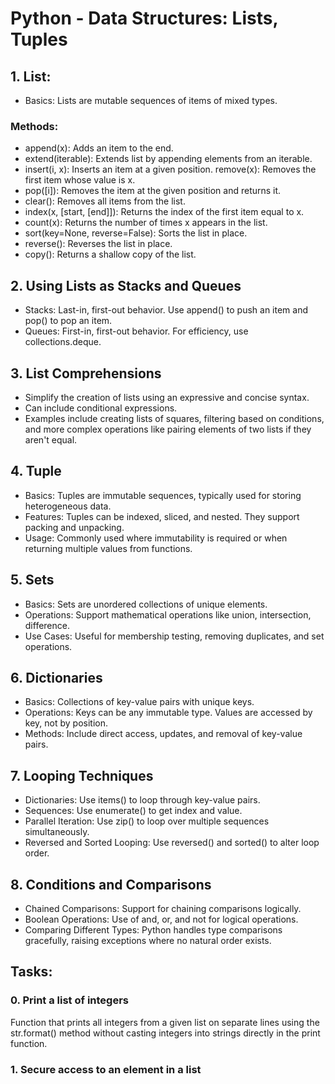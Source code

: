 # Python - Data Structures: Lists, Tuples

## 1. List:
* Basics: Lists are mutable sequences of items of mixed types.
### Methods:
* append(x): Adds an item to the end.
* extend(iterable): Extends list by appending elements from an iterable.
* insert(i, x): Inserts an item at a given position.
remove(x): Removes the first item whose value is x.
* pop([i]): Removes the item at the given position and returns it.
* clear(): Removes all items from the list.
* index(x, [start, [end]]): Returns the index of the first item equal to x.
* count(x): Returns the number of times x appears in the list.
* sort(key=None, reverse=False): Sorts the list in place.
* reverse(): Reverses the list in place.
* copy(): Returns a shallow copy of the list.

## 2. Using Lists as Stacks and Queues
* Stacks: Last-in, first-out behavior. Use append() to push an item and pop() to pop an item.
* Queues: First-in, first-out behavior. For efficiency, use collections.deque.

## 3. List Comprehensions
* Simplify the creation of lists using an expressive and concise syntax.
* Can include conditional expressions.
* Examples include creating lists of squares, filtering based on conditions, and more complex operations like pairing elements of two lists if they aren't equal.

## 4. Tuple
* Basics: Tuples are immutable sequences, typically used for storing heterogeneous data.
* Features: Tuples can be indexed, sliced, and nested. They support packing and unpacking.
* Usage: Commonly used where immutability is required or when returning multiple values from functions.

## 5. Sets
* Basics: Sets are unordered collections of unique elements.
* Operations: Support mathematical operations like union, intersection, difference.
* Use Cases: Useful for membership testing, removing duplicates, and set operations.

## 6. Dictionaries
* Basics: Collections of key-value pairs with unique keys.
* Operations: Keys can be any immutable type. Values are accessed by key, not by position.
* Methods: Include direct access, updates, and removal of key-value pairs.

## 7. Looping Techniques
* Dictionaries: Use items() to loop through key-value pairs.
* Sequences: Use enumerate() to get index and value.
* Parallel Iteration: Use zip() to loop over multiple sequences simultaneously.
* Reversed and Sorted Looping: Use reversed() and sorted() to alter loop order.

## 8. Conditions and Comparisons
* Chained Comparisons: Support for chaining comparisons logically.
* Boolean Operations: Use of and, or, and not for logical operations.
* Comparing Different Types: Python handles type comparisons gracefully, raising exceptions where no natural order exists.

## Tasks:

### 0. Print a list of integers

Function that prints all integers from a given list on separate lines using the str.format() method without casting integers into strings directly in the print function.

### 1. Secure access to an element in a list


